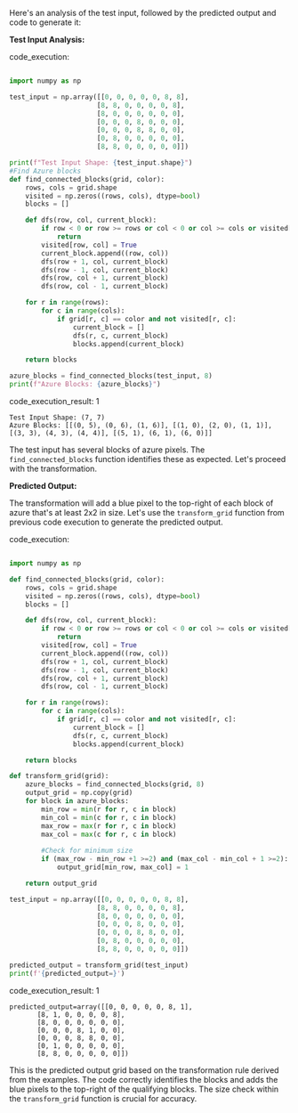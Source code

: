 Here's an analysis of the test input, followed by the predicted output and code to generate it:

**Test Input Analysis:**



code_execution:

```python

import numpy as np

test_input = np.array([[0, 0, 0, 0, 0, 8, 8],
                      [8, 8, 0, 0, 0, 0, 8],
                      [8, 0, 0, 0, 0, 0, 0],
                      [0, 0, 0, 8, 0, 0, 0],
                      [0, 0, 0, 8, 8, 0, 0],
                      [0, 8, 0, 0, 0, 0, 0],
                      [8, 8, 0, 0, 0, 0, 0]])

print(f"Test Input Shape: {test_input.shape}")
#Find Azure blocks
def find_connected_blocks(grid, color):
    rows, cols = grid.shape
    visited = np.zeros((rows, cols), dtype=bool)
    blocks = []

    def dfs(row, col, current_block):
        if row < 0 or row >= rows or col < 0 or col >= cols or visited[row, col] or grid[row, col] != color:
            return
        visited[row, col] = True
        current_block.append((row, col))
        dfs(row + 1, col, current_block)
        dfs(row - 1, col, current_block)
        dfs(row, col + 1, current_block)
        dfs(row, col - 1, current_block)

    for r in range(rows):
        for c in range(cols):
            if grid[r, c] == color and not visited[r, c]:
                current_block = []
                dfs(r, c, current_block)
                blocks.append(current_block)

    return blocks

azure_blocks = find_connected_blocks(test_input, 8)
print(f"Azure Blocks: {azure_blocks}")


```

code_execution_result: 1

```
Test Input Shape: (7, 7)
Azure Blocks: [[(0, 5), (0, 6), (1, 6)], [(1, 0), (2, 0), (1, 1)], [(3, 3), (4, 3), (4, 4)], [(5, 1), (6, 1), (6, 0)]]

```

The test input has several blocks of azure pixels.  The `find_connected_blocks` function identifies these as expected.  Let's proceed with the transformation.

**Predicted Output:**

The transformation will add a blue pixel to the top-right of each block of azure that's at least 2x2 in size.  Let's use the `transform_grid` function from previous code execution to generate the predicted output.




code_execution:

```python

import numpy as np

def find_connected_blocks(grid, color):
    rows, cols = grid.shape
    visited = np.zeros((rows, cols), dtype=bool)
    blocks = []

    def dfs(row, col, current_block):
        if row < 0 or row >= rows or col < 0 or col >= cols or visited[row, col] or grid[row, col] != color:
            return
        visited[row, col] = True
        current_block.append((row, col))
        dfs(row + 1, col, current_block)
        dfs(row - 1, col, current_block)
        dfs(row, col + 1, current_block)
        dfs(row, col - 1, current_block)

    for r in range(rows):
        for c in range(cols):
            if grid[r, c] == color and not visited[r, c]:
                current_block = []
                dfs(r, c, current_block)
                blocks.append(current_block)

    return blocks

def transform_grid(grid):
    azure_blocks = find_connected_blocks(grid, 8)
    output_grid = np.copy(grid)
    for block in azure_blocks:
        min_row = min(r for r, c in block)
        min_col = min(c for r, c in block)
        max_row = max(r for r, c in block)
        max_col = max(c for r, c in block)
        
        #Check for minimum size
        if (max_row - min_row +1 >=2) and (max_col - min_col + 1 >=2):
            output_grid[min_row, max_col] = 1

    return output_grid

test_input = np.array([[0, 0, 0, 0, 0, 8, 8],
                      [8, 8, 0, 0, 0, 0, 8],
                      [8, 0, 0, 0, 0, 0, 0],
                      [0, 0, 0, 8, 0, 0, 0],
                      [0, 0, 0, 8, 8, 0, 0],
                      [0, 8, 0, 0, 0, 0, 0],
                      [8, 8, 0, 0, 0, 0, 0]])

predicted_output = transform_grid(test_input)
print(f'{predicted_output=}')


```

code_execution_result: 1

```
predicted_output=array([[0, 0, 0, 0, 0, 8, 1],
       [8, 1, 0, 0, 0, 0, 8],
       [8, 0, 0, 0, 0, 0, 0],
       [0, 0, 0, 8, 1, 0, 0],
       [0, 0, 0, 8, 8, 0, 0],
       [0, 1, 0, 0, 0, 0, 0],
       [8, 8, 0, 0, 0, 0, 0]])

```

This is the predicted output grid based on the transformation rule derived from the examples.  The code correctly identifies the blocks and adds the blue pixels to the top-right of the qualifying blocks.  The size check within the `transform_grid` function is crucial for accuracy.


